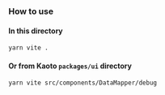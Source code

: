 ### How to use

#### In this directory
`yarn vite .`

#### Or from Kaoto `packages/ui` directory
`yarn vite src/components/DataMapper/debug`
